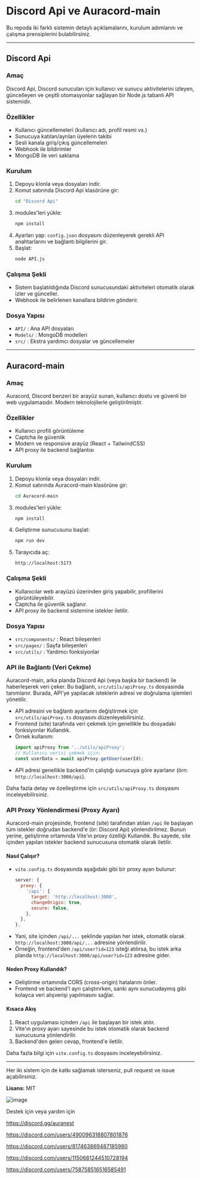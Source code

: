 # Discord Api ve Auracord-main

Bu repoda iki farklı sistemin detaylı açıklamalarını, kurulum adımlarını ve çalışma prensiplerini bulabilirsiniz.

---

## Discord Api

### Amaç
Discord Api, Discord sunucuları için kullanıcı ve sunucu aktivitelerini izleyen, güncelleyen ve çeşitli otomasyonlar sağlayan bir Node.js tabanlı API sistemidir.

### Özellikler
- Kullanıcı güncellemeleri (kullanıcı adı, profil resmi vs.)
- Sunucuya katılan/ayrılan üyelerin takibi
- Sesli kanala giriş/çıkış güncellemeleri
- Webhook ile bildirimler
- MongoDB ile veri saklama

### Kurulum
1. Depoyu klonla veya dosyaları indir.
2. Komut satırında Discord Api klasörüne gir:
   ```sh
   cd "Discord Api"
   ```
3. modules'leri  yükle:
   ```sh
   npm install
   ```
4. Ayarları yap:
   `config.json` dosyasını düzenleyerek gerekli API anahtarlarını ve bağlantı bilgilerini gir.
5. Başlat:
   ```sh
   node API.js
   ```

### Çalışma Şekli
- Sistem başlatıldığında Discord sunucusundaki aktiviteleri otomatik olarak izler ve günceller.
- Webhook ile belirlenen kanallara bildirim gönderir.

### Dosya Yapısı
- `API/` : Ana API dosyaları
- `Models/` : MongoDB modelleri
- `src/` : Ekstra yardımcı dosyalar ve güncellemeler

---

## Auracord-main

### Amaç
Auracord, Discord benzeri bir arayüz sunan, kullanıcı dostu ve güvenli bir web uygulamasıdır. Modern teknolojilerle geliştirilmiştir.

### Özellikler
- Kullanıcı profili görüntüleme
- Captcha ile güvenlik
- Modern ve responsive arayüz (React + TailwindCSS)
- API proxy ile backend bağlantısı

### Kurulum
1. Depoyu klonla veya dosyaları indir.
2. Komut satırında Auracord-main klasörüne gir:
   ```sh
   cd Auracord-main
   ```
3. modules'leri  yükle:
   ```sh
   npm install
   ```
4. Geliştirme sunucusunu başlat:
   ```sh
   npm run dev
   ```
5. Tarayıcıda aç:
   ```
   http://localhost:5173
   ```

### Çalışma Şekli
- Kullanıcılar web arayüzü üzerinden giriş yapabilir, profillerini görüntüleyebilir.
- Captcha ile güvenlik sağlanır.
- API proxy ile backend sistemine istekler iletilir.

### Dosya Yapısı
- `src/components/` : React bileşenleri
- `src/pages/` : Sayfa bileşenleri
- `src/utils/` : Yardımcı fonksiyonlar

### API ile Bağlantı (Veri Çekme)
Auracord-main, arka planda Discord Api (veya başka bir backend) ile haberleşerek veri çeker. Bu bağlantı, `src/utils/apiProxy.ts` dosyasında tanımlanır. Burada, API'ye yapılacak isteklerin adresi ve doğrulama işlemleri yönetilir.

- API adresini ve bağlantı ayarlarını değiştirmek için `src/utils/apiProxy.ts` dosyasını düzenleyebilirsiniz.
- Frontend (site) tarafında veri çekmek için genellikle bu dosyadaki fonksiyonlar Kullandık.
- Örnek kullanım:
  ```ts
  import apiProxy from '../utils/apiProxy';
  // Kullanıcı verisi çekmek için:
  const userData = await apiProxy.getUser(userId);
  ```
- API adresi genellikle backend'in çalıştığı sunucuya göre ayarlanır (örn: `http://localhost:3000/api`).

Daha fazla detay ve özelleştirme için `src/utils/apiProxy.ts` dosyasını inceleyebilirsiniz.

### API Proxy Yönlendirmesi (Proxy Ayarı)

Auracord-main projesinde, frontend (site) tarafından atılan `/api` ile başlayan tüm istekler doğrudan backend'e (ör: Discord Api) yönlendirilmez. Bunun yerine, geliştirme ortamında Vite'ın proxy özelliği Kullandık. Bu sayede, site içinden yapılan istekler backend sunucusuna otomatik olarak iletilir.

#### Nasıl Çalışır?
- `vite.config.ts` dosyasında aşağıdaki gibi bir proxy ayarı bulunur:
  ```js
  server: {
    proxy: {
      '/api': {
        target: 'http://localhost:3000',
        changeOrigin: true,
        secure: false,
      },
    },
  },
  ```
- Yani, site içinden `/api/...` şeklinde yapılan her istek, otomatik olarak `http://localhost:3000/api/...` adresine yönlendirilir.
- Örneğin, frontend'den `/api/user?id=123` isteği atılırsa, bu istek arka planda `http://localhost:3000/api/user?id=123` adresine gider.

#### Neden Proxy Kullandık?
- Geliştirme ortamında CORS (cross-origin) hatalarını önler.
- Frontend ve backend'i ayrı çalıştırırken, sanki aynı sunucudaymış gibi kolayca veri alışverişi yapılmasını sağlar.

#### Kısaca Akış
1. React uygulaması içinden `/api` ile başlayan bir istek atılır.
2. Vite'ın proxy ayarı sayesinde bu istek otomatik olarak backend sunucusuna yönlendirilir.
3. Backend'den gelen cevap, frontend'e iletilir.

Daha fazla bilgi için `vite.config.ts` dosyasını inceleyebilirsiniz.

---

Her iki sistem için de katkı sağlamak isterseniz, pull request ve issue açabilirsiniz.

**Lisans:** MIT 

![image](https://media.discordapp.net/attachments/1214735740269887529/1391450526498951282/Capture.PNG?ex=686bf0c9&is=686a9f49&hm=614d9c23460fd9cfb295ac0d848b5e28272d51a2795e29fb7fb49bd1cadd25b5&=&format=webp&quality=lossless&width=1038&height=509)

Destek için veya yardım için

https://discord.gg/auranest 

https://discord.com/users/490096318807801876

https://discord.com/users/817463869487185980

https://discord.com/users/1150681244510728194

https://discord.com/users/758758516516585491


